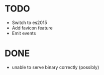 # TODO

- Switch to es2015
- Add favicon feature
- Emit events

# DONE

- unable to serve binary correctly (possibly)
